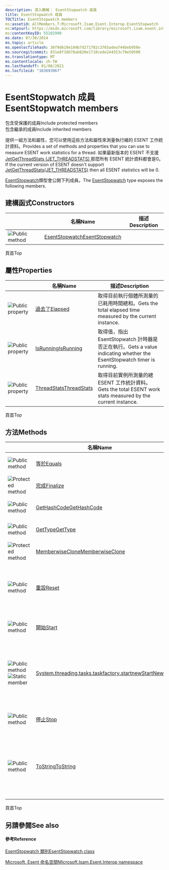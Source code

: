 ```yaml
---
description: 深入瞭解： EsentStopwatch 成員
title: EsentStopwatch 成員
TOCTitle: EsentStopwatch members
ms:assetid: AllMembers.T:Microsoft.Isam.Esent.Interop.EsentStopwatch
ms:mtpsurl: https://msdn.microsoft.com/library/microsoft.isam.esent.interop.esentstopwatch_members(v=EXCHG.10)
ms:contentKeyID: 55102990
ms.date: 07/30/2014
ms.topic: article
ms.openlocfilehash: 36f9d619e104b7d271782c3765adea744beb950e
ms.sourcegitcommit: 831e8f3db78ab820e1710cede244553c70e50500
ms.translationtype: MT
ms.contentlocale: zh-TW
ms.lasthandoff: 01/08/2021
ms.locfileid: "103693967"
---
```

# <a name="esentstopwatch-members"></a><span data-ttu-id="7f8b5-103">EsentStopwatch 成員</span><span class="sxs-lookup"><span data-stu-id="7f8b5-103">EsentStopwatch members</span></span>

<span data-ttu-id="7f8b5-104">包含受保護的成員</span><span class="sxs-lookup"><span data-stu-id="7f8b5-104">Include protected members</span></span>  
<span data-ttu-id="7f8b5-105">包含繼承的成員</span><span class="sxs-lookup"><span data-stu-id="7f8b5-105">Include inherited members</span></span>  

<span data-ttu-id="7f8b5-106">提供一組方法和屬性，您可以使用這些方法和屬性來測量執行緒的 ESENT 工作統計資料。</span><span class="sxs-lookup"><span data-stu-id="7f8b5-106">Provides a set of methods and properties that you can use to measure ESENT work statistics for a thread.</span></span> <span data-ttu-id="7f8b5-107">如果最新版本的 ESENT 不支援 [JetGetThreadStats (JET_THREADSTATS) ](./vistaapi.jetgetthreadstats-method.md) 那麼所有 ESENT 統計資料都會是0。</span><span class="sxs-lookup"><span data-stu-id="7f8b5-107">If the current version of ESENT doesn't support [JetGetThreadStats(JET_THREADSTATS)](./vistaapi.jetgetthreadstats-method.md) then all ESENT statistics will be 0.</span></span>

<span data-ttu-id="7f8b5-108">[EsentStopwatch](./esentstopwatch-class.md)類型會公開下列成員。</span><span class="sxs-lookup"><span data-stu-id="7f8b5-108">The [EsentStopwatch](./esentstopwatch-class.md) type exposes the following members.</span></span>

## <a name="constructors"></a><span data-ttu-id="7f8b5-109">建構函式</span><span class="sxs-lookup"><span data-stu-id="7f8b5-109">Constructors</span></span>

<table>
<thead>
<tr class="header">
<th> </th>
<th><span data-ttu-id="7f8b5-110">名稱</span><span class="sxs-lookup"><span data-stu-id="7f8b5-110">Name</span></span></th>
<th><span data-ttu-id="7f8b5-111">描述</span><span class="sxs-lookup"><span data-stu-id="7f8b5-111">Description</span></span></th>
</tr>
</thead>
<tbody>
<tr class="odd">
<td><img src="../images/dn292146.pubmethod(exchg.10).gif" title="公用方法" alt="Public method" /></td>
<td><span data-ttu-id="7f8b5-113"><a href="dn334872(v=exchg.10).md">EsentStopwatch</a></span><span class="sxs-lookup"><span data-stu-id="7f8b5-113"><a href="dn334872(v=exchg.10).md">EsentStopwatch</a></span></span></td>
<td></td>
</tr>
</tbody>
</table>


<span data-ttu-id="7f8b5-114">頁首</span><span class="sxs-lookup"><span data-stu-id="7f8b5-114">Top</span></span>

## <a name="properties"></a><span data-ttu-id="7f8b5-115">屬性</span><span class="sxs-lookup"><span data-stu-id="7f8b5-115">Properties</span></span>

<table>
<thead>
<tr class="header">
<th> </th>
<th><span data-ttu-id="7f8b5-116">名稱</span><span class="sxs-lookup"><span data-stu-id="7f8b5-116">Name</span></span></th>
<th><span data-ttu-id="7f8b5-117">描述</span><span class="sxs-lookup"><span data-stu-id="7f8b5-117">Description</span></span></th>
</tr>
</thead>
<tbody>
<tr class="odd">
<td><img src="../images/dn292128.pubproperty(exchg.10).gif" title="公用屬性" alt="Public property" /></td>
<td><span data-ttu-id="7f8b5-119"><a href="dn334934(v=exchg.10).md">過去了</a></span><span class="sxs-lookup"><span data-stu-id="7f8b5-119"><a href="dn334934(v=exchg.10).md">Elapsed</a></span></span></td>
<td><span data-ttu-id="7f8b5-120">取得目前執行個體所測量的已耗用時間總和。</span><span class="sxs-lookup"><span data-stu-id="7f8b5-120">Gets the total elapsed time measured by the current instance.</span></span></td>
</tr>
<tr class="even">
<td><img src="../images/dn292128.pubproperty(exchg.10).gif" title="公用屬性" alt="Public property" /></td>
<td><span data-ttu-id="7f8b5-122"><a href="dn334933(v=exchg.10).md">IsRunning</a></span><span class="sxs-lookup"><span data-stu-id="7f8b5-122"><a href="dn334933(v=exchg.10).md">IsRunning</a></span></span></td>
<td><span data-ttu-id="7f8b5-123">取得值，指出 EsentStopwatch 計時器是否正在執行。</span><span class="sxs-lookup"><span data-stu-id="7f8b5-123">Gets a value indicating whether the EsentStopwatch timer is running.</span></span></td>
</tr>
<tr class="odd">
<td><img src="../images/dn292128.pubproperty(exchg.10).gif" title="公用屬性" alt="Public property" /></td>
<td><span data-ttu-id="7f8b5-125"><a href="dn334930(v=exchg.10).md">ThreadStats</a></span><span class="sxs-lookup"><span data-stu-id="7f8b5-125"><a href="dn334930(v=exchg.10).md">ThreadStats</a></span></span></td>
<td><span data-ttu-id="7f8b5-126">取得目前實例所測量的總 ESENT 工作統計資料。</span><span class="sxs-lookup"><span data-stu-id="7f8b5-126">Gets the total ESENT work stats measured by the current instance.</span></span></td>
</tr>
</tbody>
</table>


<span data-ttu-id="7f8b5-127">頁首</span><span class="sxs-lookup"><span data-stu-id="7f8b5-127">Top</span></span>

## <a name="methods"></a><span data-ttu-id="7f8b5-128">方法</span><span class="sxs-lookup"><span data-stu-id="7f8b5-128">Methods</span></span>

<table>
<thead>
<tr class="header">
<th> </th>
<th><span data-ttu-id="7f8b5-129">名稱</span><span class="sxs-lookup"><span data-stu-id="7f8b5-129">Name</span></span></th>
<th><span data-ttu-id="7f8b5-130">描述</span><span class="sxs-lookup"><span data-stu-id="7f8b5-130">Description</span></span></th>
</tr>
</thead>
<tbody>
<tr class="odd">
<td><img src="../images/dn292146.pubmethod(exchg.10).gif" title="公用方法" alt="Public method" /></td>
<td><span data-ttu-id="7f8b5-132"><a href="/dotnet/api/system.object.equals#System_Object_Equals_System_Object_">等於</a></span><span class="sxs-lookup"><span data-stu-id="7f8b5-132"><a href="/dotnet/api/system.object.equals#System_Object_Equals_System_Object_">Equals</a></span></span></td>
<td><span data-ttu-id="7f8b5-133"> (繼承自 <a href="/dotnet/api/system.object">Object</a>. ) </span><span class="sxs-lookup"><span data-stu-id="7f8b5-133">(Inherited from <a href="/dotnet/api/system.object">Object</a>.)</span></span></td>
</tr>
<tr class="even">
<td><img src="../images/dn292116.protmethod(exchg.10).gif" title="受保護的方法" alt="Protected method" /></td>
<td><span data-ttu-id="7f8b5-135"><a href="/dotnet/api/system.object.finalize#System_Object_Finalize">完成</a></span><span class="sxs-lookup"><span data-stu-id="7f8b5-135"><a href="/dotnet/api/system.object.finalize#System_Object_Finalize">Finalize</a></span></span></td>
<td><span data-ttu-id="7f8b5-136"> (繼承自 <a href="/dotnet/api/system.object">Object</a>. ) </span><span class="sxs-lookup"><span data-stu-id="7f8b5-136">(Inherited from <a href="/dotnet/api/system.object">Object</a>.)</span></span></td>
</tr>
<tr class="odd">
<td><img src="../images/dn292146.pubmethod(exchg.10).gif" title="公用方法" alt="Public method" /></td>
<td><span data-ttu-id="7f8b5-138"><a href="/dotnet/api/system.object.gethashcode#System_Object_GetHashCode">GetHashCode</a></span><span class="sxs-lookup"><span data-stu-id="7f8b5-138"><a href="/dotnet/api/system.object.gethashcode#System_Object_GetHashCode">GetHashCode</a></span></span></td>
<td><span data-ttu-id="7f8b5-139"> (繼承自 <a href="/dotnet/api/system.object">Object</a>. ) </span><span class="sxs-lookup"><span data-stu-id="7f8b5-139">(Inherited from <a href="/dotnet/api/system.object">Object</a>.)</span></span></td>
</tr>
<tr class="even">
<td><img src="../images/dn292146.pubmethod(exchg.10).gif" title="公用方法" alt="Public method" /></td>
<td><span data-ttu-id="7f8b5-141"><a href="/dotnet/api/system.object.gettype#System_Object_GetType">GetType</a></span><span class="sxs-lookup"><span data-stu-id="7f8b5-141"><a href="/dotnet/api/system.object.gettype#System_Object_GetType">GetType</a></span></span></td>
<td><span data-ttu-id="7f8b5-142"> (繼承自 <a href="/dotnet/api/system.object">Object</a>. ) </span><span class="sxs-lookup"><span data-stu-id="7f8b5-142">(Inherited from <a href="/dotnet/api/system.object">Object</a>.)</span></span></td>
</tr>
<tr class="odd">
<td><img src="../images/dn292116.protmethod(exchg.10).gif" title="受保護的方法" alt="Protected method" /></td>
<td><span data-ttu-id="7f8b5-144"><a href="/dotnet/api/system.object.memberwiseclone#System_Object_MemberwiseClone">MemberwiseClone</a></span><span class="sxs-lookup"><span data-stu-id="7f8b5-144"><a href="/dotnet/api/system.object.memberwiseclone#System_Object_MemberwiseClone">MemberwiseClone</a></span></span></td>
<td><span data-ttu-id="7f8b5-145"> (繼承自 <a href="/dotnet/api/system.object">Object</a>. ) </span><span class="sxs-lookup"><span data-stu-id="7f8b5-145">(Inherited from <a href="/dotnet/api/system.object">Object</a>.)</span></span></td>
</tr>
<tr class="even">
<td><img src="../images/dn292146.pubmethod(exchg.10).gif" title="公用方法" alt="Public method" /></td>
<td><span data-ttu-id="7f8b5-147"><a href="dn334869(v=exchg.10).md">重設</a></span><span class="sxs-lookup"><span data-stu-id="7f8b5-147"><a href="dn334869(v=exchg.10).md">Reset</a></span></span></td>
<td><span data-ttu-id="7f8b5-148">停止時間間隔測量，並重設執行緒統計資料。</span><span class="sxs-lookup"><span data-stu-id="7f8b5-148">Stops time interval measurement and resets the thread statistics.</span></span></td>
</tr>
<tr class="odd">
<td><img src="../images/dn292146.pubmethod(exchg.10).gif" title="公用方法" alt="Public method" /></td>
<td><span data-ttu-id="7f8b5-150"><a href="dn334931(v=exchg.10).md">開始</a></span><span class="sxs-lookup"><span data-stu-id="7f8b5-150"><a href="dn334931(v=exchg.10).md">Start</a></span></span></td>
<td><span data-ttu-id="7f8b5-151">開始測量 ESENT 工作。</span><span class="sxs-lookup"><span data-stu-id="7f8b5-151">Starts measuring ESENT work.</span></span></td>
</tr>
<tr class="even">
<td><img src="../images/dn292146.pubmethod(exchg.10).gif" title="公用方法" alt="Public method" /><img src="../images/dn292146.static(exchg.10).gif" title="靜態成員" alt="Static member" /></td>
<td><span data-ttu-id="7f8b5-154"><a href="dn334877(v=exchg.10).md">System.threading.tasks.taskfactory.startnew</a></span><span class="sxs-lookup"><span data-stu-id="7f8b5-154"><a href="dn334877(v=exchg.10).md">StartNew</a></span></span></td>
<td><span data-ttu-id="7f8b5-155">初始化新的 EsentStopwatch 實例，並開始測量經過的時間。</span><span class="sxs-lookup"><span data-stu-id="7f8b5-155">Initializes a new EsentStopwatch instance and starts measuring elapsed time.</span></span></td>
</tr>
<tr class="odd">
<td><img src="../images/dn292146.pubmethod(exchg.10).gif" title="公用方法" alt="Public method" /></td>
<td><span data-ttu-id="7f8b5-157"><a href="dn334932(v=exchg.10).md">停止</a></span><span class="sxs-lookup"><span data-stu-id="7f8b5-157"><a href="dn334932(v=exchg.10).md">Stop</a></span></span></td>
<td><span data-ttu-id="7f8b5-158">停止測量 ESENT 工作。</span><span class="sxs-lookup"><span data-stu-id="7f8b5-158">Stops measuring ESENT work.</span></span></td>
</tr>
<tr class="even">
<td><img src="../images/dn292146.pubmethod(exchg.10).gif" title="公用方法" alt="Public method" /></td>
<td><span data-ttu-id="7f8b5-160"><a href="dn334873(v=exchg.10).md">ToString</a></span><span class="sxs-lookup"><span data-stu-id="7f8b5-160"><a href="dn334873(v=exchg.10).md">ToString</a></span></span></td>
<td><span data-ttu-id="7f8b5-161">傳回 <a href="/dotnet/api/system.string">字串</a> ， <a href="/dotnet/api/system.diagnostics.stopwatch">表示目前的</a>馬錶。</span><span class="sxs-lookup"><span data-stu-id="7f8b5-161">Returns a <a href="/dotnet/api/system.string">String</a> that represents the current <a href="/dotnet/api/system.diagnostics.stopwatch">Stopwatch</a>.</span></span> <span data-ttu-id="7f8b5-162"> (會覆寫 <a href="/dotnet/api/system.object.tostring#System_Object_ToString">物件 ToString () </a>。 ) </span><span class="sxs-lookup"><span data-stu-id="7f8b5-162">(Overrides <a href="/dotnet/api/system.object.tostring#System_Object_ToString">Object.ToString()</a>.)</span></span></td>
</tr>
</tbody>
</table>


<span data-ttu-id="7f8b5-163">頁首</span><span class="sxs-lookup"><span data-stu-id="7f8b5-163">Top</span></span>

## <a name="see-also"></a><span data-ttu-id="7f8b5-164">另請參閱</span><span class="sxs-lookup"><span data-stu-id="7f8b5-164">See also</span></span>

#### <a name="reference"></a><span data-ttu-id="7f8b5-165">參考</span><span class="sxs-lookup"><span data-stu-id="7f8b5-165">Reference</span></span>

[<span data-ttu-id="7f8b5-166">EsentStopwatch 類別</span><span class="sxs-lookup"><span data-stu-id="7f8b5-166">EsentStopwatch class</span></span>](./esentstopwatch-class.md)

[<span data-ttu-id="7f8b5-167">Microsoft. Esent 命名空間</span><span class="sxs-lookup"><span data-stu-id="7f8b5-167">Microsoft.Isam.Esent.Interop namespace</span></span>](./microsoft.isam.esent.interop-namespace.md)
